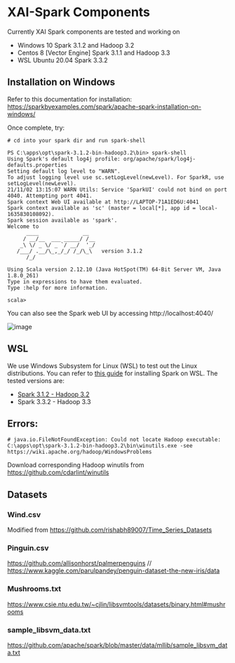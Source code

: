 # XAI-Spark Components

Currently XAI Spark components are tested and working on 
- Windows 10 Spark 3.1.2 and Hadoop 3.2
- Centos 8 [Vector Engine] Spark 3.1.1 and Hadoop 3.3
- WSL Ubuntu 20.04 Spark 3.3.2

## Installation on Windows

Refer to this documentation for installation: https://sparkbyexamples.com/spark/apache-spark-installation-on-windows/


Once complete, try:

```
# cd into your spark dir and run spark-shell

PS C:\apps\opt\spark-3.1.2-bin-hadoop3.2\bin> spark-shell
Using Spark's default log4j profile: org/apache/spark/log4j-defaults.properties
Setting default log level to "WARN".
To adjust logging level use sc.setLogLevel(newLevel). For SparkR, use setLogLevel(newLevel).
21/11/02 13:15:07 WARN Utils: Service 'SparkUI' could not bind on port 4040. Attempting port 4041.
Spark context Web UI available at http://LAPTOP-71A1ED6U:4041
Spark context available as 'sc' (master = local[*], app id = local-1635830108092).
Spark session available as 'spark'.
Welcome to
      ____              __
     / __/__  ___ _____/ /__
    _\ \/ _ \/ _ `/ __/  '_/
   /___/ .__/\_,_/_/ /_/\_\   version 3.1.2
      /_/

Using Scala version 2.12.10 (Java HotSpot(TM) 64-Bit Server VM, Java 1.8.0_261)
Type in expressions to have them evaluated.
Type :help for more information.

scala>
```

You can also see the Spark web UI by accessing http://localhost:4040/

![image](https://user-images.githubusercontent.com/68586800/139038251-cbfd452f-0eab-41bc-9e09-50bfd3a6cf33.png)


## WSL

We use Windows Subsystem for Linux (WSL) to test out the Linux distributions. You can refer to [this guide](https://kontext.tech/column/spark/311/apache-spark-243-installation-on-windows-10-using-windows-subsystem-for-linux) for installing Spark on WSL. 
The tested versions are: 
- [Spark 3.1.2 - Hadoop 3.2](https://www.apache.org/dyn/closer.lua/spark/spark-3.1.2/spark-3.1.2-bin-hadoop3.2.tgz)
- Spark 3.3.2 - Hadoop 3.3


## Errors:

    # java.io.FileNotFoundException: Could not locate Hadoop executable: C:\apps\opt\spark-3.1.2-bin-hadoop3.2\bin\winutils.exe -see https://wiki.apache.org/hadoop/WindowsProblems

Download corresponding Hadoop winutils from https://github.com/cdarlint/winutils



## Datasets

### Wind.csv
Modified from https://github.com/rishabh89007/Time_Series_Datasets
### Pinguin.csv
https://github.com/allisonhorst/palmerpenguins // https://www.kaggle.com/parulpandey/penguin-dataset-the-new-iris/data
### Mushrooms.txt
https://www.csie.ntu.edu.tw/~cjlin/libsvmtools/datasets/binary.html#mushrooms
### sample_libsvm_data.txt
https://github.com/apache/spark/blob/master/data/mllib/sample_libsvm_data.txt
